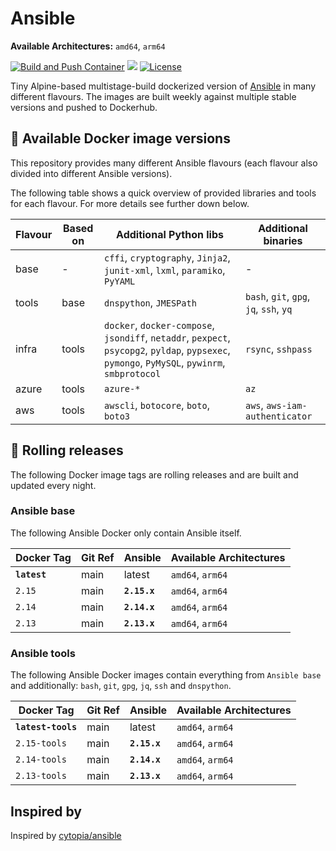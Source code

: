 # Ansible

**Available Architectures:**  `amd64`, `arm64`

[![Build and Push Container](https://github.com/mullholland/docker-ansible/actions/workflows/build.yml/badge.svg)](https://github.com/mullholland/docker-ansible/actions/workflows/build.yml)
[![](https://img.shields.io/docker/pulls/mullholland/ansible.svg)](https://hub.docker.com/r/mullholland/ansible)
[![License](https://img.shields.io/badge/license-MIT-%233DA639.svg)](https://opensource.org/licenses/MIT)

Tiny Alpine-based multistage-build dockerized version of [Ansible](https://www.ansible.com/) in many different flavours.
The images are built weekly against multiple stable versions and pushed to Dockerhub.

## :whale: Available Docker image versions

This repository provides many different Ansible flavours (each flavour also divided into different Ansible versions).

The following table shows a quick overview of provided libraries and tools for each flavour. For more details see further down below.

| Flavour | Based on | Additional Python libs | Additional binaries |
|---------|---------------|------------------------|---------------------|
| base    | -        | `cffi`, `cryptography`, `Jinja2`, `junit-xml`, `lxml`, `paramiko`, `PyYAML` | - |
| tools   | base     | `dnspython`, `JMESPath` | `bash`, `git`, `gpg`, `jq`, `ssh`, `yq` |
| infra   | tools    | `docker`, `docker-compose`, `jsondiff`, `netaddr`, `pexpect`, `psycopg2`, `pyldap`, `pypsexec`, `pymongo`, `PyMySQL`, `pywinrm`, `smbprotocol` | `rsync`, `sshpass` |
| azure   | tools    | `azure-*`              | `az` |
| aws     | tools    | `awscli`, `botocore`, `boto`, `boto3` | `aws`, `aws-iam-authenticator` |


## :repeat: Rolling releases

The following Docker image tags are rolling releases and are built and updated every night.


### Ansible base

The following Ansible Docker only contain Ansible itself.

| Docker Tag               | Git Ref    | Ansible      | Available Architectures                      |
|--------------------------|------------|--------------|----------------------------------------------|
| **`latest`**             | main       | latest       | `amd64`, `arm64`                             |
| `2.15`                   | main       | **`2.15.x`** | `amd64`, `arm64`                             |
| `2.14`                   | main       | **`2.14.x`** | `amd64`, `arm64`                             |
| `2.13`                   | main       | **`2.13.x`** | `amd64`, `arm64`                             |

### Ansible tools

The following Ansible Docker images contain everything from `Ansible base` and additionally: `bash`, `git`, `gpg`, `jq`, `ssh` and `dnspython`.

| Docker Tag               | Git Ref    | Ansible      | Available Architectures                      |
|--------------------------|------------|--------------|----------------------------------------------|
| **`latest-tools`**       | main       | latest       | `amd64`, `arm64`                             |
| `2.15-tools`             | main       | **`2.15.x`** | `amd64`, `arm64`                             |
| `2.14-tools`             | main       | **`2.14.x`** | `amd64`, `arm64`                             |
| `2.13-tools`             | main       | **`2.13.x`** | `amd64`, `arm64`                             |


## Inspired by

Inspired by [cytopia/ansible](https://github.com/cytopia/docker-ansible)

